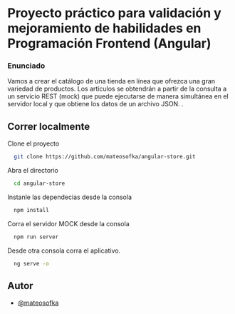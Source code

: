 # Proyecto práctico para validación y mejoramiento de habilidades en Programación Frontend (Angular)


### Enunciado

Vamos a crear el catálogo de una tienda en línea que ofrezca una gran variedad de
productos. Los artículos se obtendrán a partir de la consulta a un servicio REST (mock) que
puede ejecutarse de manera simultánea en el servidor local y que obtiene los datos de un
archivo JSON.
.



## Correr localmente

Clone el proyecto

```bash
  git clone https://github.com/mateosofka/angular-store.git
```

Abra el directorio

```bash
  cd angular-store
```

Instanle las dependecias desde la consola

```bash
  npm install
```

Corra el servidor MOCK desde la consola

```bash
  npm run server
```

Desde otra consola corra el aplicativo.

```bash
  ng serve -o
```


## Autor

- [@mateosofka](https://github.com/mateosofka)
